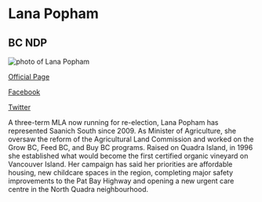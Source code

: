 # Lana Popham

## BC NDP

![photo of Lana Popham](images/image26.jpg)

[Official Page](https://lanapopham.bcndp.ca/)

[Facebook](https://www.facebook.com/LanaPophamSaanichSouth)

[Twitter](https://twitter.com/lanapopham)

A three-term MLA now running for re-election, Lana Popham has represented Saanich South since 2009. As Minister of Agriculture, she oversaw the reform of the Agricultural Land Commission and worked on the Grow BC, Feed BC, and Buy BC programs. Raised on Quadra Island, in 1996 she established what would become the first certified organic vineyard on Vancouver Island. Her campaign has said her priorities are affordable housing, new childcare spaces in the region, completing major safety improvements to the Pat Bay Highway and opening a new urgent care centre in the North Quadra neighbourhood.

